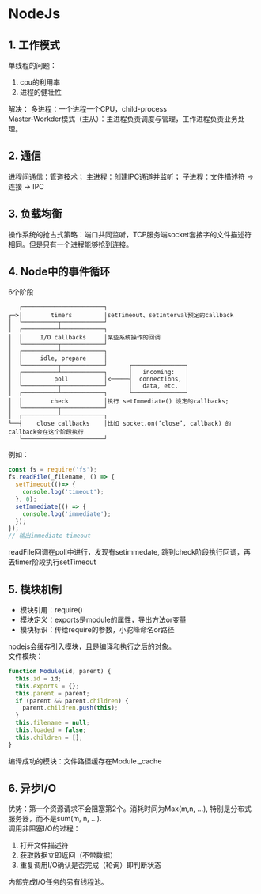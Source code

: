 # NodeJs
## 1. 工作模式
单线程的问题：
1. cpu的利用率
2. 进程的健壮性

解决：  多进程：一个进程一个CPU，child-process  
Master-Workder模式（主从）：主进程负责调度与管理，工作进程负责业务处理。

## 2. 通信
进程间通信：管道技术；
主进程：创建IPC通道并监听；
子进程：文件描述符 -> 连接 -> IPC
## 3. 负载均衡
操作系统的抢占式策略：端口共同监听，TCP服务端socket套接字的文件描述符相同。但是只有一个进程能够抢到连接。

## 4. Node中的事件循环
6个阶段
```
   ┌───────────────────────┐
┌─>│        timers         │setTimeout、setInterval预定的callback
│  └──────────┬────────────┘
│  ┌──────────┴────────────┐
│  │     I/O callbacks     │某些系统操作的回调
│  └──────────┬────────────┘
│  ┌──────────┴────────────┐
│  │     idle, prepare     │
│  └──────────┬────────────┘      ┌───────────────┐
│  ┌──────────┴────────────┐      │   incoming:   │
│  │         poll          │<─────┤  connections, │
│  └──────────┬────────────┘      │   data, etc.  │
│  ┌──────────┴────────────┐      └───────────────┘
│  │        check          │执行 setImmediate() 设定的callbacks;
│  └──────────┬────────────┘
│  ┌──────────┴────────────┐
└──┤    close callbacks    │比如 socket.on(‘close’, callback) 的callback会在这个阶段执行
   └───────────────────────┘
```
例如：
```js
const fs = require('fs');
fs.readFile(_filename, () => {
  setTimeout(()=> {
    console.log('timeout');
  }, 0);
  setImmediate(() => {
    console.log('immediate');
  });
});
// 输出immediate timeout  
```

readFile回调在poll中进行，发现有setimmedate, 跳到check阶段执行回调，再去timer阶段执行setTimeout

## 5. 模块机制
* 模块引用：require()
* 模块定义：exports是module的属性，导出方法or变量
* 模块标识：传给require的参数，小驼峰命名or路径

nodejs会缓存引入模块，且是编译和执行之后的对象。  
文件模块：
```js
function Module(id, parent) {
  this.id = id;
  this.exports = {};
  this.parent = parent;
  if (parent && parent.children) {
    parent.children.push(this);
  }
  this.filename = null;
  this.loaded = false;
  this.children = [];
}
```
编译成功的模块：文件路径缓存在Module._cache

## 6. 异步I/O
优势：第一个资源请求不会阻塞第2个。消耗时间为Max(m,n, ...), 特别是分布式服务器，而不是sum(m, n, ...).  
调用非阻塞I/O的过程：
1. 打开文件描述符
2. 获取数据立即返回（不带数据）
3. 重复调用I/O确认是否完成（轮询）即判断状态

内部完成I/O任务的另有线程池。